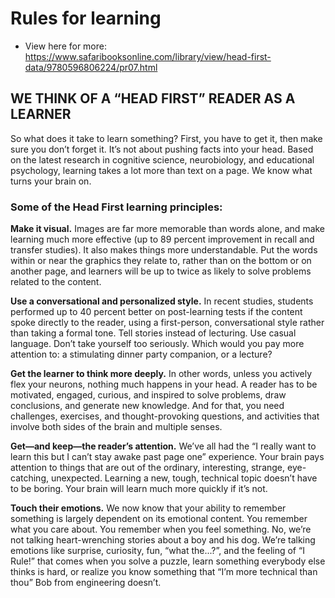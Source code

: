 # Rules for learning

- View here for more: https://www.safaribooksonline.com/library/view/head-first-data/9780596806224/pr07.html

## WE THINK OF A “HEAD FIRST” READER AS A LEARNER

So what does it take to learn something? First, you have to get it, then make sure you don’t forget it. It’s not about pushing facts into your head. Based on the latest research in cognitive science, neurobiology, and educational psychology, learning takes a lot more than text on a page. We know what turns your brain on.

### Some of the Head First learning principles:

**Make it visual.** Images are far more memorable than words alone, and make learning much more effective (up to 89 percent improvement in recall and transfer studies). It also makes things more understandable. Put the words within or near the graphics they relate to, rather than on the bottom or on another page, and learners will be up to twice as likely to solve problems related to the content.

**Use a conversational and personalized style.** In recent studies, students performed up to 40 percent better on post-learning tests if the content spoke directly to the reader, using a first-person, conversational style rather than taking a formal tone. Tell stories instead of lecturing. Use casual language. Don’t take yourself too seriously. Which would you pay more attention to: a stimulating dinner party companion, or a lecture?

**Get the learner to think more deeply.** In other words, unless you actively flex your neurons, nothing much happens in your head. A reader has to be motivated, engaged, curious, and inspired to solve problems, draw conclusions, and generate new knowledge. And for that, you need challenges, exercises, and thought-provoking questions, and activities that involve both sides of the brain and multiple senses.

**Get—and keep—the reader’s attention.** We’ve all had the “I really want to learn this but I can’t stay awake past page one” experience. Your brain pays attention to things that are out of the ordinary, interesting, strange, eye-catching, unexpected. Learning a new, tough, technical topic doesn’t have to be boring. Your brain will learn much more quickly if it’s not.

**Touch their emotions.** We now know that your ability to remember something is largely dependent on its emotional content. You remember what you care about. You remember when you feel something. No, we’re not talking heart-wrenching stories about a boy and his dog. We’re talking emotions like surprise, curiosity, fun, “what the...?”, and the feeling of “I Rule!” that comes when you solve a puzzle, learn something everybody else thinks is hard, or realize you know something that “I’m more technical than thou” Bob from engineering doesn’t.